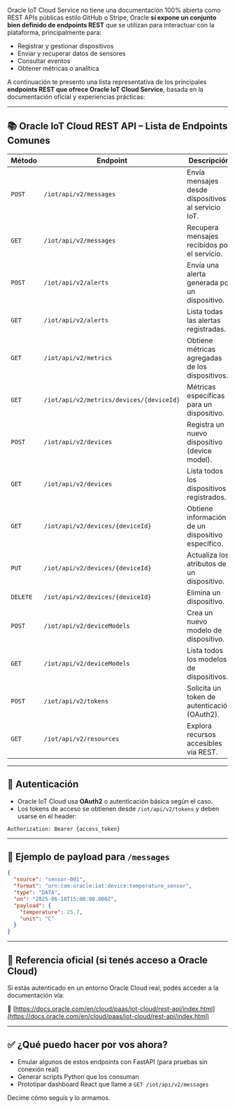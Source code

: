 Oracle IoT Cloud Service no tiene una documentación 100% abierta como REST APIs públicas estilo GitHub o Stripe, Oracle **sí expone un conjunto bien definido de endpoints REST** que se utilizan para interactuar con la plataforma, principalmente para:

* Registrar y gestionar dispositivos
* Enviar y recuperar datos de sensores
* Consultar eventos
* Obtener métricas o analítica

A continuación te presento una lista representativa de los principales **endpoints REST que ofrece Oracle IoT Cloud Service**, basada en la documentación oficial y experiencias prácticas:

---

## 📚 **Oracle IoT Cloud REST API – Lista de Endpoints Comunes**

| Método   | Endpoint                                 | Descripción                                        |
| -------- | ---------------------------------------- | -------------------------------------------------- |
| `POST`   | `/iot/api/v2/messages`                   | Envía mensajes desde dispositivos al servicio IoT. |
| `GET`    | `/iot/api/v2/messages`                   | Recupera mensajes recibidos por el servicio.       |
| `POST`   | `/iot/api/v2/alerts`                     | Envía una alerta generada por un dispositivo.      |
| `GET`    | `/iot/api/v2/alerts`                     | Lista todas las alertas registradas.               |
| `GET`    | `/iot/api/v2/metrics`                    | Obtiene métricas agregadas de los dispositivos.    |
| `GET`    | `/iot/api/v2/metrics/devices/{deviceId}` | Métricas específicas para un dispositivo.          |
| `POST`   | `/iot/api/v2/devices`                    | Registra un nuevo dispositivo (device model).      |
| `GET`    | `/iot/api/v2/devices`                    | Lista todos los dispositivos registrados.          |
| `GET`    | `/iot/api/v2/devices/{deviceId}`         | Obtiene información de un dispositivo específico.  |
| `PUT`    | `/iot/api/v2/devices/{deviceId}`         | Actualiza los atributos de un dispositivo.         |
| `DELETE` | `/iot/api/v2/devices/{deviceId}`         | Elimina un dispositivo.                            |
| `POST`   | `/iot/api/v2/deviceModels`               | Crea un nuevo modelo de dispositivo.               |
| `GET`    | `/iot/api/v2/deviceModels`               | Lista todos los modelos de dispositivos.           |
| `POST`   | `/iot/api/v2/tokens`                     | Solicita un token de autenticación (OAuth2).       |
| `GET`    | `/iot/api/v2/resources`                  | Explora recursos accesibles vía REST.              |

---

## 🔐 Autenticación

* Oracle IoT Cloud usa **OAuth2** o autenticación básica según el caso.
* Los tokens de acceso se obtienen desde `/iot/api/v2/tokens` y deben usarse en el header:

```http
Authorization: Bearer {access_token}
```

---

## 🧩 Ejemplo de payload para `/messages`

```json
{
  "source": "sensor-001",
  "format": "urn:com:oracle:iot:device:temperature_sensor",
  "type": "DATA",
  "on": "2025-06-18T15:00:00.000Z",
  "payload": {
    "temperature": 25.7,
    "unit": "C"
  }
}
```

---

## 📎 Referencia oficial (si tenés acceso a Oracle Cloud)

Si estás autenticado en un entorno Oracle Cloud real, podés acceder a la documentación vía:

📍 [https://docs.oracle.com/en/cloud/paas/iot-cloud/rest-api/index.html](https://docs.oracle.com/en/cloud/paas/iot-cloud/rest-api/index.html)

---

## ✅ ¿Qué puedo hacer por vos ahora?

* Emular algunos de estos endpoints con FastAPI (para pruebas sin conexión real)
* Generar scripts Python que los consuman
* Prototipar dashboard React que llame a `GET /iot/api/v2/messages`

Decime cómo seguís y lo armamos.
